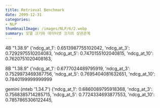 ```yaml
---
title: Retrieval Benchmark
date: 2099-12-31
categories:
- NLP
thumbnailImage: /images/NLP/6/2.webp
summary: 모델 크기와 데이터셋 크기의 상관관계
---
```

4B "1.38.9"
{'ndcg_at_1': 0.6513987755102042,
 'ndcg_at_3': 0.7292975510204083,
 'ndcg_at_5': 0.7470155102040815,
 'ndcg_at_10': 0.7620751020408163,

8B "1.38.9"
{'ndcg_at_1': 0.6777024489795919,
 'ndcg_at_3': 0.7529973469387756,
 'ndcg_at_5': 0.7695404081632651,
 'ndcg_at_10': 0.7840199999999999

gemini (mteb '1.34.7')
{'ndcg_at_1': 0.6860089795918368,
 'ndcg_at_3': 0.7568385714285715,
 'ndcg_at_5': 0.7724334693877553,
 'ndcg_at_10': 0.7857865306122445,